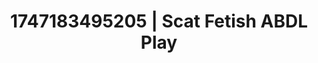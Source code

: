 ---
categories:
- Fantasy surrender
- Passionate kisses
- Virtual reality
- Mindful pleasure
- 3D erotic games
image: /assets/images/1747183495205.jpg
layout: post
seo:
  description: Featured content with premium Scat Fetish, ABDL Play. HD images available.
  keywords: Scat Fetish, ABDL Play
  og_image: /assets/images/1747183495205.jpg
  schema_type: VisualArtwork
tags:
- ABDL Play
- '#1747183495205'
- Scat Fetish
title: 1747183495205 | Scat Fetish ABDL Play
---